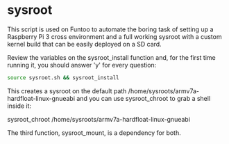 # sysroot

This script is used on Funtoo to automate the boring task of setting up a Raspberry Pi 3 cross environment and a full working sysroot with a custom kernel build that can be easily deployed on a SD card.

Review the variables on the sysroot_install function and, for the first time running it, you should answer 'y' for every question:

```sh
source sysroot.sh && sysroot_install
```

This creates a sysroot on the default path /home/sysroots/armv7a-hardfloat-linux-gnueabi and you can use sysroot_chroot to grab a shell inside it:

sysroot_chroot /home/sysroots/armv7a-hardfloat-linux-gnueabi

The third function, sysroot_mount, is a dependency for both.
